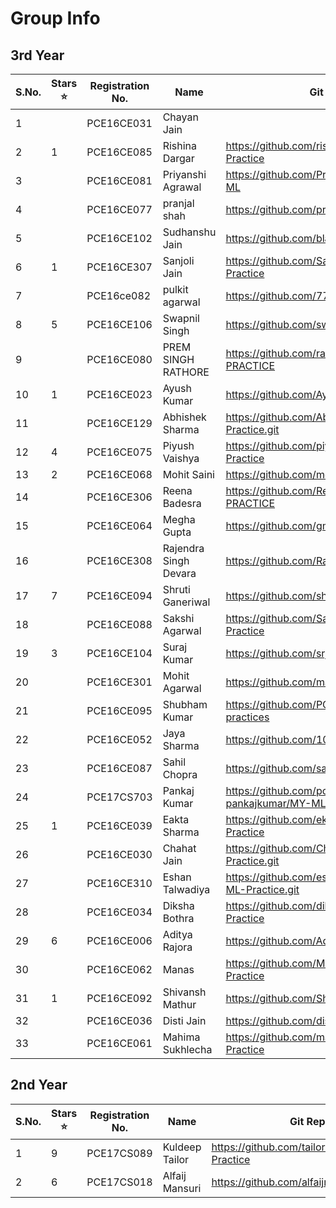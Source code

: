 # Group Info

## 3rd Year
| S.No. | Stars :star: | Registration No. | Name | Git Repo Link |
|-------|-------|------------------|------|---------------|
| 1 | | PCE16CE031 | Chayan Jain ||
| 2 | 1 | PCE16CE085 | Rishina Dargar | https://github.com/rishinadargar/My-ML-Practice |
| 3 | | PCE16CE081 | Priyanshi Agrawal | https://github.com/Priyanshi641/My-Practice-ML |
| 4 | | PCE16CE077 | pranjal shah | https://github.com/pranjal218/MyMLPractice.git |
| 5 | | PCE16CE102 | Sudhanshu Jain | https://github.com/blacksag/My-ML-Practice.git |
| 6 | 1 | PCE16CE307 | Sanjoli Jain | https://github.com/Sanjolijain04/My-ML-Practice |
| 7 | | PCE16ce082 | pulkit agarwal |https://github.com/7790p/assingment|
| 8 | 5 | PCE16CE106 | Swapnil Singh | https://github.com/swapnil2306/my_ML_practice |
| 9 | | PCE16CE080 | PREM SINGH RATHORE |https://github.com/rathoreprem/MY-ML-PRACTICE|
| 10 | 1 | PCE16CE023 | Ayush Kumar | https://github.com/Ayushkr99/My-Ml-Practice |
| 11 | | PCE16CE129 | Abhishek Sharma | https://github.com/Abhi2819sharma/MY-ML-Practice.git |
| 12 | 4 | PCE16CE075 | Piyush Vaishya |https://github.com/piyushvaishya/My-ML-Practice |
| 13 | 2 | PCE16CE068 | Mohit Saini | https://github.com/mohit8201/My-ML-Practice |
| 14 | | PCE16CE306 |Reena Badesra| https://github.com/Reena239/MY-ML-PRACTICE |
| 15 | | PCE16CE064 | Megha Gupta | https://github.com/gmegha12/My-ML-practice |
| 16 | | PCE16CE308 | Rajendra Singh Devara | https://github.com/Rajendra14/My-ML-Practice |
| 17 | 7 | PCE16CE094 | Shruti Ganeriwal | https://github.com/shruti224/MyMLPractice |
| 18 | | PCE16CE088 | Sakshi Agarwal |https://github.com/Sakshi-Agarwal/My-ML-Practice |
| 19 | 3 | PCE16CE104 | Suraj Kumar | https://github.com/srj789/My-Ml-Practice |
| 20 | | PCE16CE301 | Mohit Agarwal | https://github.com/manumohit/My-ML-Practice  |
| 21 | | PCE16CE095 | Shubham Kumar | https://github.com/PCE16CE095/My-ML-practices |
| 22 | | PCE16CE052 | Jaya Sharma | https://github.com/10-jaya/my-ML-project |
| 23 | | PCE16CE087 | Sahil Chopra | https://github.com/sahilcbm/MY-ML-Practicee |
| 24 | | PCE17CS703 | Pankaj Kumar | https://github.com/pce17cs703-pankajkumar/MY-ML-Practice |
| 25 | 1 | PCE16CE039 | Eakta Sharma | https://github.com/ekta-sharma19/MY_ML-Practice |
| 26 | | PCE16CE030 | Chahat Jain | https://github.com/Chahat1996/MY-ML-Practice.git |
| 27 | | PCE16CE310 | Eshan Talwadiya | https://github.com/eshantalwadiya12345/My-ML-Practice.git |
| 28 | | PCE16CE034 | Diksha Bothra | https://github.com/dikshabothra/My-ML-Practice |
| 29 | 6 | PCE16CE006 | Aditya Rajora | https://github.com/Adityarajora/MYMLPractice |
| 30 | | PCE16CE062 | Manas | https://github.com/Manaskashyap/My-ML-Practice |
| 31 | 1 | PCE16CE092 | Shivansh Mathur | https://github.com/Shiva942/my_ML_practice |
| 32 |  | PCE16CE036 | Disti Jain | https://github.com/distijain98/mymlpractice.git |
| 33 |  | PCE16CE061 | Mahima Sukhlecha | https://github.com/mahima-sukhlecha/My-ML-Practice |
## 2nd Year

| S.No. | Stars :star: | Registration No. | Name | Git Repo Link |
|-------|-------|------------------|------|---------------|
| 1 | 9 | PCE17CS089 | Kuldeep Tailor | https://github.com/tailorkuldeep/My-ML-Practice |
| 2 | 6 | PCE17CS018 | Alfaij Mansuri | https://github.com/alfaijmansuri/MyMLpractice |
